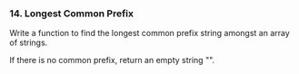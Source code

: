### 14. Longest Common Prefix

Write a function to find the longest common prefix string amongst an array of strings.

If there is no common prefix, return an empty string "".
